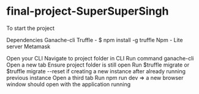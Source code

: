 # final-project-SuperSuperSingh

To start the project

Dependencies
Ganache-cli
Truffle - $ npm install -g truffle
Npm - 
Lite server
Metamask


Open your CLI
Navigate to project folder in CLI
Run command ganache-cli
Open a new tab
Ensure project folder is still open
Run $truffle migrate or $truffle migrate --reset if creating a new instance after already running previous instance
Open a third tab
Run npm run dev => a new browser window should open with the application running


